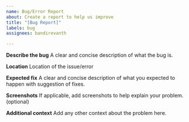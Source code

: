 ```yaml
---
name: Bug/Error Report
about: Create a report to help us improve
title: "[Bug Report]"
labels: bug
assignees: bandirevanth

---
```


**Describe the bug**
A clear and concise description of what the bug is.

**Location**
Location of the issue/error

**Expected fix**
A clear and concise description of what you expected to happen with suggestion of fixes.

**Screenshots**
If applicable, add screenshots to help explain your problem. (optional)

**Additional context**
Add any other context about the problem here.
